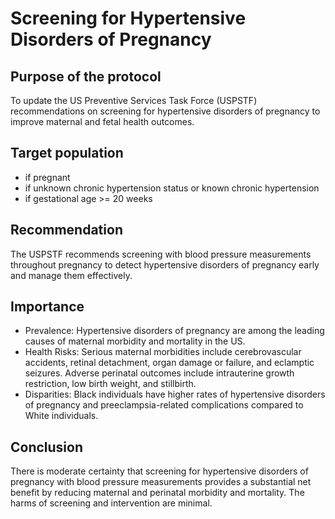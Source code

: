 # Screening for Hypertensive Disorders of Pregnancy

## Purpose of the protocol
To update the US Preventive Services Task Force (USPSTF) recommendations on screening for hypertensive disorders of pregnancy to improve maternal and fetal health outcomes.

## Target population
- if pregnant
- if unknown chronic hypertension status or known chronic hypertension
- if gestational age >= 20 weeks

## Recommendation
The USPSTF recommends screening with blood pressure measurements throughout pregnancy to detect hypertensive disorders of pregnancy early and manage them effectively.

## Importance
- Prevalence: Hypertensive disorders of pregnancy are among the leading causes of maternal morbidity and mortality in the US.
- Health Risks: Serious maternal morbidities include cerebrovascular accidents, retinal detachment, organ damage or failure, and eclamptic seizures. Adverse perinatal outcomes include intrauterine growth restriction, low birth weight, and stillbirth.
- Disparities: Black individuals have higher rates of hypertensive disorders of pregnancy and preeclampsia-related complications compared to White individuals.

## Conclusion
There is moderate certainty that screening for hypertensive disorders of pregnancy with blood pressure measurements provides a substantial net benefit by reducing maternal and perinatal morbidity and mortality. The harms of screening and intervention are minimal.